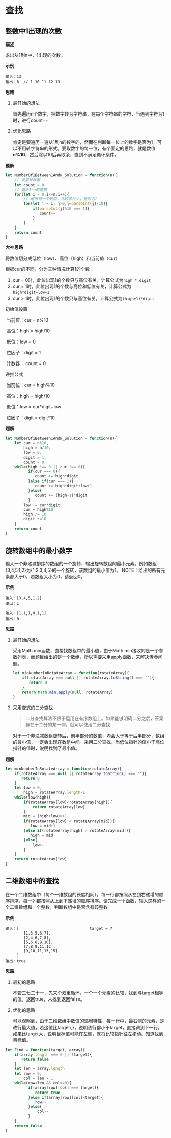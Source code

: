 # 查找
## 整数中1出现的次数

**描述**

求出从1到n中，1出现的次数。

**示例**

```
输入：13
输出：6  // 1 10 11 12 13
```

**思路**

1. 最开始的想法

   首先遍历n个数字，把数字转为字符串，在每个字符串的字符，当遇到字符为1时，进行count++

2. 优化思路

   肯定是要遍历一遍从1到n的数字的，然而在判断每一位上的数字是否为1，可以不用转字符串的形式。要取数字的每一位，有个固定的思路，就是数值**n%10**，然后除以10后再取余，直到不满足循环条件。

**题解**

```javascript
let NumberOf1Between1AndN_Solution = function(n){
    // 设置计数器
    let count = 0
    // 遍历1~n的整数
    for(let i = 0;i<=n;i++){
        // 遍历每一个数值，比较各位上，是否为1
        for(let j = i; j>0;j=parseInt(j)/10){
            if(parseInt(j)%10 === 1){
               count++
            }
        }
    }
    return count
}
```

**大神思路**

将数值切分成低位（low）、高位（high）和当前值（cur）

根据cur的不同，分为三种情况计算1的个数：

1. cur = 0时，此位出现1的个数只与高位有关，计算公式为`high * digit`
2. cur = 1时，此位出现1的个数与高位和低位有关，计算公式为`high*digit+low+1`
3. cur > 1时，此位出现1的个数只与高位有关，计算公式为`(high+1)*digit`

初始值设置

​	当前位：cur = n%10

​	高位：high = high/10

​	低位：low = 0

​	位因子：digit = 1

​	计数器： count = 0

递推公式

​	当前位：cur = high%10

​	高位：high = high/10

​	低位：low = cur*digit+low

​	位因子：digit = digit*10

**题解**

```javascript
let NumberOf1Between1AndN_Solution = function(n){
    let cur = n%10,
        high = n/10,
        low = 0,
        digit = 1,
        count = 0
    while(high !== 0 || cur !== 0){
          if(cur === 0){
             count += high*digit
          }else if(cur === 1){
           	 count += high*digit+low+1
          }else{
             count += (high+1)*digit
          }
        low += cur*digit
        cur = high%10
        high /= 10
        digit *=10
    }
    return count
}
```

## 旋转数组中的最小数字

输入一个非递减排序的数组的一个旋转，输出旋转数组的最小元素。例如数组{3,4,5,1,2}为{1,2,3,4,5}的一个旋转，该数组的最小值为1。
NOTE：给出的所有元素都大于0，若数组大小为0，请返回0。

**示例**

```
输入：[3,4,5,1,2]
输出：1

输入：[1,1,1,0,1,1]
输出：0
```

**思路**

1. 最开始的想法

   采用Math.min函数，直接找数组中的最小值，由于Math.min接收的是一个参数列表，而题目给出的是一个数组，所以需要采用apply函数，来解决传参问题。

   ```javascript
   let minNumberInRotateArray = function(rotateArray){
       if(rotateArray === null || rotateArray.toString() === ""){
          return 0
       }
       return Math.min.apply(null, rotateArray)
   }
   ```

2. 采用变式的二分查找

   > 二分查找算法不限于运用在有序数组上。如果能够明确二分之后，答案存在于二分的某一侧，就可以使用二分查找

   对于一个非递减数组旋转后，前半部分的数值，均会大于等于后半部分，数组的最小值，一定会出现在数组中间。采用二分查找，当低位指针的值小于高位指针的值时，说明找到了最小值。

**题解**

```javascript
let minNumberInRotateArray = function(rotateArray){
    if(rotateArray === null || rotateArray.toString() === ""){
       return 0
    }
    let low = 0,
        high = rotateArray.length-1
    while(low<high){
        if(rotateArray[low]<rotateArray[high]){
            return rotateArray[low]
        }
        mid = (high+low)>>1
        if(rotateArray[low] < rotateArray[mid]){
           low = mid+1
        }else if(rotateArray[high] > rotateArray[mid]){
           high = mid
        }else{
            low++
        }
    }
    return rotateArray[low]
}
```

## 二维数组中的查找

在一个二维数组中（每个一维数组的长度相同），每一行都按照从左到右递增的顺序排序，每一列都按照从上到下递增的顺序排序。请完成一个函数，输入这样的一个二维数组和一个整数，判断数组中是否含有该整数。

**示例**

```
输入：[                               target = 7
        [1,3,5,6,7],
        [2,4,6,7,8],
        [5,6,8,9,10],
        [7,8,9,11,12],
        [9,10,11,13,15]
     ]
输出：true
```

**思路**

1. 最初的思路

   不管三七二十一，先来个双重循环，一个一个元素的比较，找到与target相等的值，返回true，未找到返回false。

2. 优化的思路

   可以观察到，由于二维数组中数值的递增特性，每一行中，最右侧的元素，是改行最大值，若这值比target小，说明该行都小于target，直接调到下一行。如果比target大，说明目标值可能在左侧，就将比较指针往左移动。知道找到目标值。

```javascript
let Find = function(target, array){
    if(array.length === 0 || !target){
       return false
    }
    let len = array.length
    let row = 0,
        col = len - 1
    while(row<len && col>=0){
          if(array[row][col] === target){
             return true
          }else if(array[row][col]<target){
             row++
          }else{
              col--
          }
    }
    return false
}
```